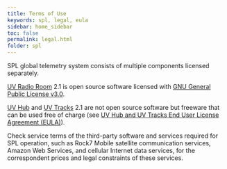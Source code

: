 ```yaml
---
title: Terms of Use
keywords: spl, legal, eula
sidebar: home_sidebar
toc: false
permalink: legal.html
folder: spl
---
```


SPL global telemetry system consists of multiple components licensed separately.

[UV Radio Room](radioroom.html) 2.1 is open source software licensed with [GNU General Public License v3.0](https://github.com/envirover/SPLRadioRoom/blob/master/LICENSE).

[UV Hub](uvhub.html) and [UV Tracks](uvtracks.html) 2.1 are not open source software but freeware that can be used free of charge (see [UV Hub and UV Tracks End User License Agreement (EULA)](uvhub-eula.html)).

Check service terms of the third-party software and services required for SPL operation, such as Rock7 Mobile satellite communication services, Amazon Web Services, and cellular Internet data services, for the correspondent prices and legal constraints of these services.  
